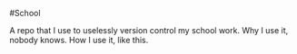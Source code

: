 #School

A repo that I use to uselessly version control my school work.
Why I use it, nobody knows. How I use it, like this.
